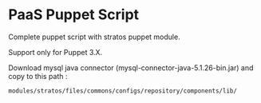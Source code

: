 PaaS Puppet Script
==============

Complete puppet script with stratos puppet module. 

Support only for Puppet 3.X.


Download mysql java connector (mysql-connector-java-5.1.26-bin.jar) and copy to this path :

    modules/stratos/files/commons/configs/repository/components/lib/
